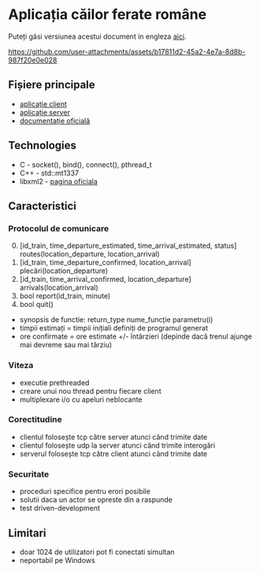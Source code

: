 # Aplicația căilor ferate române

Puteți găsi versiunea acestui document in engleza [aici](./../README.md).

https://github.com/user-attachments/assets/b17811d2-45a2-4e7a-8d8b-987f20e0e028

## Fișiere principale

- [aplicație client](./../client.c)
- [aplicație server](./../server.c)
- [documentație oficială](./rr_raport.pdf)

## Technologies

- C - socket(), bind(), connect(), pthread_t
- C++ - std::mt1337
- libxml2 - [pagina oficiala](https://gitlab.gnome.org/GNOME/libxml2)

## Caracteristici

### Protocolul de comunicare

0. [id_train, time_departure_estimated, time_arrival_estimated, status] routes(location_departure, location_arrival)
1. [id_train, time_departure_confirmed, location_arrival] plecări(location_departure)
2. [id_train, time_arrival_confirmed, location_departure] arrivals(location_arrival)
3. bool report(id_train, minute)
4. bool quit()

- synopsis de functie: return_type nume_funcție parametru(i)
- timpii estimați = timpii inițiali definiți de programul generat
- ore confirmate = ore estimate +/- întârzieri (depinde dacă trenul ajunge mai devreme sau mai târziu)

### Viteza
	
- executie prethreaded
- creare unui nou thread pentru fiecare client
- multiplexare i/o cu ​​apeluri neblocante

### Corectitudine

- clientul folosește tcp către server atunci când trimite date
- clientul folosește udp la server atunci când trimite interogări
- serverul folosește tcp către client atunci când trimite date

### Securitate

- proceduri specifice pentru erori posibile
- solutii daca un actor se opreste din a raspunde
- test driven-development

## Limitari

- doar 1024 de utilizatori pot fi conectati simultan
- neportabil pe Windows
